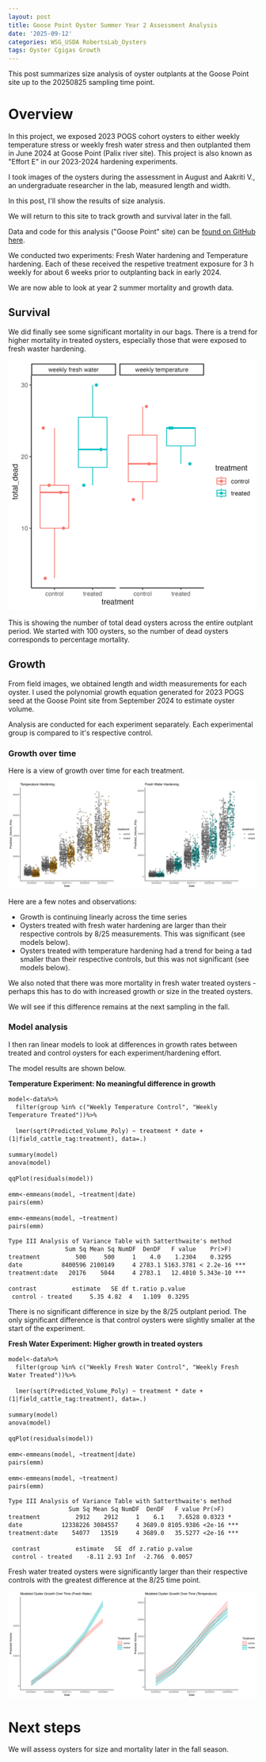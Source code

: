 ```yaml
---
layout: post
title: Goose Point Oyster Summer Year 2 Assessment Analysis  
date: '2025-09-12'
categories: WSG_USDA RobertsLab_Oysters
tags: Oyster Cgigas Growth
---
```


This post summarizes size analysis of oyster outplants at the Goose Point site up to the 20250825 sampling time point.  

# Overview 

In this project, we exposed 2023 POGS cohort oysters to either weekly temperature stress or weekly fresh water stress and then outplanted them in June 2024 at Goose Point (Palix river site). This project is also known as "Effort E" in our 2023-2024 hardening experiments.   

I took images of the oysters during the assessment in August and Aakriti V., an undergraduate researcher in the lab, measured length and width.  

In this post, I'll show the results of size analysis.  

We will return to this site to track growth and survival later in the fall.  

Data and code for this analysis ("Goose Point" site) can be [found on GitHub here](https://github.com/RobertsLab/project-gigas-conditioning/tree/main).   

We conducted two experiments: Fresh Water hardening and Temperature hardening. Each of these received the respetive treatment exposure for 3 h weekly for about 6 weeks prior to outplanting back in early 2024. 

We are now able to look at year 2 summer mortality and growth data.  

## Survival 

We did finally see some significant mortality in our bags. There is a trend for higher mortality in treated oysters, especially those that were exposed to fresh waster hardening.    

![](https://github.com/AHuffmyer/ASH_Putnam_Lab_Notebook/blob/master/images/NotebookImages/oysters/wsg_usda/20250912/field_total_mortality_goose_point.png?raw=true)

This is showing the number of total dead oysters across the entire outplant period. We started with 100 oysters, so the number of dead oysters corresponds to percentage mortality.  

## Growth 

From field images, we obtained length and width measurements for each oyster. I used the polynomial growth equation generated for 2023 POGS seed at the Goose Point site from September 2024 to estimate oyster volume.  

Analysis are conducted for each experiment separately. Each experimental group is compared to it's respective control.  

### Growth over time  

Here is a view of growth over time for each treatment.  

![](https://github.com/AHuffmyer/ASH_Putnam_Lab_Notebook/blob/master/images/NotebookImages/oysters/wsg_usda/20250912/growth_boxplot.png?raw=true)  

Here are a few notes and observations:  

- Growth is continuing linearly across the time series
- Oysters treated with fresh water hardening are larger than their respective controls by 8/25 measurements. This was significant (see models below). 
- Oysters treated with temperature hardening had a trend for being a tad smaller than their respective controls, but this was not significant (see models below). 

We also noted that there was more mortality in fresh water treated oysters - perhaps this has to do with increased growth or size in the treated oysters. 

We will see if this difference remains at the next sampling in the fall.  

### Model analysis 

I then ran linear models to look at differences in growth rates between treated and control oysters for each experiment/hardening effort.  

The model results are shown below. 

**Temperature Experiment: No meaningful difference in growth**  

```
model<-data%>%
  filter(group %in% c("Weekly Temperature Control", "Weekly Temperature Treated"))%>%
  
  lmer(sqrt(Predicted_Volume_Poly) ~ treatment * date + (1|field_cattle_tag:treatment), data=.)

summary(model)
anova(model)

qqPlot(residuals(model))

emm<-emmeans(model, ~treatment|date)
pairs(emm)

emm<-emmeans(model, ~treatment)
pairs(emm)
```

```
Type III Analysis of Variance Table with Satterthwaite's method
                Sum Sq Mean Sq NumDF  DenDF   F value    Pr(>F)    
treatment          500     500     1    4.0    1.2304    0.3295    
date           8400596 2100149     4 2783.1 5163.3781 < 2.2e-16 ***
treatment:date   20176    5044     4 2783.1   12.4010 5.343e-10 ***

contrast          estimate   SE df t.ratio p.value
 control - treated     5.35 4.82  4   1.109  0.3295

```

There is no significant difference in size by the 8/25 outplant period. The only significant difference is that control oysters were slightly smaller at the start of the experiment. 

**Fresh Water Experiment: Higher growth in treated oysters**  

```
model<-data%>%
  filter(group %in% c("Weekly Fresh Water Control", "Weekly Fresh Water Treated"))%>%
  
  lmer(sqrt(Predicted_Volume_Poly) ~ treatment * date + (1|field_cattle_tag:treatment), data=.)

summary(model)
anova(model)

qqPlot(residuals(model))

emm<-emmeans(model, ~treatment|date)
pairs(emm)

emm<-emmeans(model, ~treatment)
pairs(emm)
```

```
Type III Analysis of Variance Table with Satterthwaite's method
                 Sum Sq Mean Sq NumDF  DenDF   F value Pr(>F)    
treatment          2912    2912     1    6.1    7.6528 0.0323 *  
date           12338226 3084557     4 3689.0 8105.9386 <2e-16 ***
treatment:date    54077   13519     4 3689.0   35.5277 <2e-16 ***

 contrast          estimate   SE  df z.ratio p.value
 control - treated    -8.11 2.93 Inf  -2.766  0.0057

```

Fresh water treated oysters were significantly larger than their respective controls with the greatest difference at the 8/25 time point.  

![](https://github.com/AHuffmyer/ASH_Putnam_Lab_Notebook/blob/master/images/NotebookImages/oysters/wsg_usda/20250912/growth.png?raw=true)

# Next steps 

We will assess oysters for size and mortality later in the fall season.  
